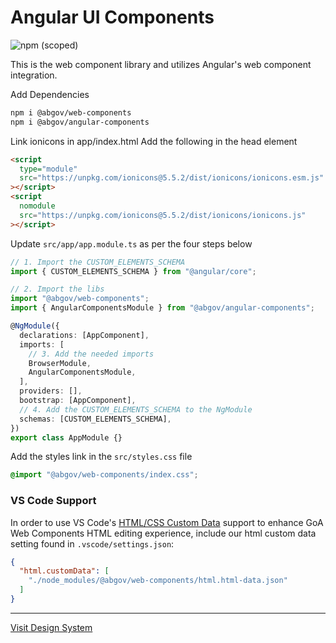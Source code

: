 # Angular UI Components

![npm (scoped)](https://img.shields.io/npm/v/@abgov/angular-components?color=%230081a2&label=angular-components&style=flat-square)

This is the web component library and utilizes Angular's web component integration.

Add Dependencies

```bash
npm i @abgov/web-components
npm i @abgov/angular-components
```

Link ionicons in app/index.html
Add the following in the head element

```html
<script
  type="module"
  src="https://unpkg.com/ionicons@5.5.2/dist/ionicons/ionicons.esm.js"
></script>
<script
  nomodule
  src="https://unpkg.com/ionicons@5.5.2/dist/ionicons/ionicons.js"
></script>
```

Update `src/app/app.module.ts` as per the four steps below

```typescript
// 1. Import the CUSTOM_ELEMENTS_SCHEMA
import { CUSTOM_ELEMENTS_SCHEMA } from "@angular/core";

// 2. Import the libs
import "@abgov/web-components";
import { AngularComponentsModule } from "@abgov/angular-components";

@NgModule({
  declarations: [AppComponent],
  imports: [
    // 3. Add the needed imports
    BrowserModule,
    AngularComponentsModule,
  ],
  providers: [],
  bootstrap: [AppComponent],
  // 4. Add the CUSTOM_ELEMENTS_SCHEMA to the NgModule
  schemas: [CUSTOM_ELEMENTS_SCHEMA],
})
export class AppModule {}
```

Add the styles link in the `src/styles.css` file

```css
@import "@abgov/web-components/index.css";
```

### VS Code Support
In order to use VS Code's [HTML/CSS Custom Data](https://github.com/microsoft/vscode-custom-data) 
support to enhance GoA Web Components HTML editing experience, include our html custom data setting found in `.vscode/settings.json`:
```json
{
  "html.customData": [
    "./node_modules/@abgov/web-components/html.html-data.json"
  ]
}
```

---

[Visit Design System](https://ui-components.alberta.ca)
